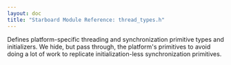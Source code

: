 ```yaml
---
layout: doc
title: "Starboard Module Reference: thread_types.h"
---
```


Defines platform-specific threading and synchronization primitive types and
initializers. We hide, but pass through, the platform's primitives to avoid
doing a lot of work to replicate initialization-less synchronization primitives.
